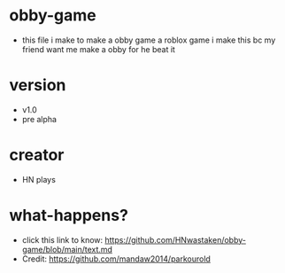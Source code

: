 # obby-game
- this file i make to make a obby game a roblox game i make this bc my friend want me make a obby for he beat it
# version
- v1.0
- pre alpha
# creator
- HN plays
# what-happens?
- click this link to know: https://github.com/HNwastaken/obby-game/blob/main/text.md
- Credit: https://github.com/mandaw2014/parkourold
